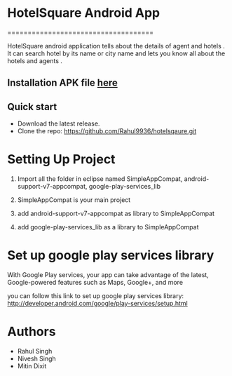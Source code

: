 # HotelSquare Android App
====================================

 HotelSquare android application tells about the details of agent and hotels . It can search hotel by its name or city name and lets you know all about the hotels and agents .

## Installation APK file [here](http://sdrv.ms/1fW0bBy)
## Quick start
 * Download the latest release.
 * Clone the repo: https://github.com/Rahul9936/hotelsqaure.git

# Setting Up Project

 1. Import all the folder in eclipse named SimpleAppCompat, android-support-v7-appcompat, google-play-services_lib

 2. SimpleAppCompat is your main project

 3. add android-support-v7-appcompat as library to SimpleAppCompat

 4. add	google-play-services_lib as a library to SimpleAppCompat

# Set up google play services library

 With Google Play services, your app can take advantage of the latest, Google-powered features such as Maps, Google+, and more

 you can follow this link to set up google play services library:
 	http://developer.android.com/google/play-services/setup.html 

# Authors
 * Rahul Singh
 * Nivesh Singh
 * Mitin Dixit 	
